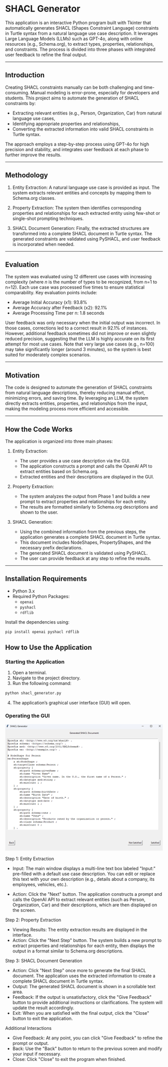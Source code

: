 # SHACL Generator

This application is an interactive Python program built with Tkinter that automatically generates SHACL (Shapes Constraint Language) constraints in Turtle syntax from a natural language use case description. It leverages Large Language Models (LLMs) such as GPT-4o, along with online resources (e.g., Schema.org), to extract types, properties, relationships, and constraints. The process is divided into three phases with integrated user feedback to refine the final output.

---

## Introduction

Creating SHACL constraints manually can be both challenging and time-consuming. Manual modeling is error-prone, especially for developers and students. This project aims to automate the generation of SHACL constraints by:
- Extracting relevant entities (e.g., Person, Organization, Car) from natural language use cases,
- Identifying appropriate properties and relationships,
- Converting the extracted information into valid SHACL constraints in Turtle syntax.

The approach employs a step-by-step process using GPT-4o for high precision and stability, and integrates user feedback at each phase to further improve the results.

---

## Methodology

1. Entity Extraction: 
   A natural language use case is provided as input. The system extracts relevant entities and concepts by mapping them to Schema.org classes.

2. Property Extraction: 
   The system then identifies corresponding properties and relationships for each extracted entity using few-shot or single-shot prompting techniques.

3. SHACL Document Generation: 
   Finally, the extracted structures are transformed into a complete SHACL document in Turtle syntax. The generated constraints are validated using PySHACL, and user feedback is incorporated when needed.

---

## Evaluation

The system was evaluated using 12 different use cases with increasing complexity (where *n* is the number of types to be recognized, from n=1 to n=12). Each use case was processed five times to ensure statistical comparability. Key evaluation points include:

- Average Initial Accuracy (x1): 93.8%
- Average Accuracy after Feedback (x2): 92.1%
- Average Processing Time per n: 1.8 seconds

User feedback was only necessary when the initial output was incorrect. In those cases, corrections led to a correct result in 92.1% of instances. However, additional feedback sometimes did not improve or even slightly reduced precision, suggesting that the LLM is highly accurate on its first attempt for most use cases. Note that very large use cases (e.g., n=100) may take significantly longer (around 3 minutes), so the system is best suited for moderately complex scenarios.

---

## Motivation

The code is designed to automate the generation of SHACL constraints from natural language descriptions, thereby reducing manual effort, minimizing errors, and saving time. By leveraging an LLM, the system directly extracts entities, properties, and relationships from the input, making the modeling process more efficient and accessible.

---

## How the Code Works

The application is organized into three main phases:

1. Entity Extraction:
   - The user provides a use case description via the GUI.
   - The application constructs a prompt and calls the OpenAI API to extract entities based on Schema.org.
   - Extracted entities and their descriptions are displayed in the GUI.

2. Property Extraction: 
   - The system analyzes the output from Phase 1 and builds a new prompt to extract properties and relationships for each entity.
   - The results are formatted similarly to Schema.org descriptions and shown to the user.

3. SHACL Generation: 
   - Using the combined information from the previous steps, the application generates a complete SHACL document in Turtle syntax.
   - This document includes NodeShapes, PropertyShapes, and the necessary prefix declarations.
   - The generated SHACL document is validated using PySHACL.
   - The user can provide feedback at any step to refine the results.

---

## Installation Requirements

- Python 3.x
- Required Python Packages: 
  - `openai`
  - `pyshacl`
  - `rdflib`

Install the dependencies using:
```bash
pip install openai pyshacl rdflib
```

## How to Use the Application

### Starting the Application
1. Open a terminal.
2. Navigate to the project directory.
3. Run the following command:
```bash
python shacl_generator.py
```
   
4. The application’s graphical user interface (GUI) will open.

### Operating the GUI

![GUI](./GUI.png)

Step 1: Entity Extraction

- Input:
The main window displays a multi-line text box labeled "Input:" pre-filled with a default use case description. You can edit or replace this text with your own description (e.g., details about a company, its employees, vehicles, etc.).

- Action:
Click the "Next" button. The application constructs a prompt and calls the OpenAI API to extract relevant entities (such as Person, Organization, Car) and their descriptions, which are then displayed on the screen.

Step 2: Property Extraction

- Viewing Results:
The entity extraction results are displayed in the interface.
- Action:
Click the "Next Step" button. The system builds a new prompt to extract properties and relationships for each entity, then displays the output in a format similar to Schema.org descriptions.

Step 3: SHACL Document Generation

- Action:
Click "Next Step" once more to generate the final SHACL document. The application uses the extracted information to create a complete SHACL document in Turtle syntax.
- Output:
The generated SHACL document is shown in a scrollable text area.
- Feedback:
If the output is unsatisfactory, click the "Give Feedback" button to provide additional instructions or clarifications. The system will update the result accordingly.
- Exit:
When you are satisfied with the final output, click the "Close" button to exit the application.

Additional Interactions

- Give Feedback:
At any point, you can click "Give Feedback" to refine the prompt or output.
- Back:
Use the "Back" button to return to the previous screen and modify your input if necessary.
- Close:
Click "Close" to exit the program when finished.
